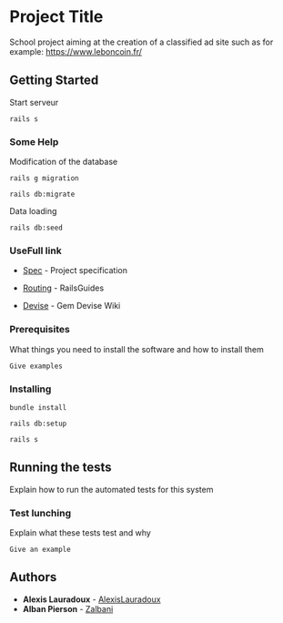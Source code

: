 # Project Title

School project aiming at the creation of a classified ad site such as for example: https://www.leboncoin.fr/

## Getting Started

Start serveur

```
rails s
```

### Some Help

Modification of the database

```
rails g migration 

rails db:migrate
```

Data loading
```
rails db:seed
```
### UseFull link

* [Spec](https://s3.eu-central-1.amazonaws.com/gbarillot-ynov-ruby/files/specs_listings.pdf) - Project specification

* [Routing](https://edgeguides.rubyonrails.org/routing.html) - RailsGuides
* [Devise](https://github.com/plataformatec/devise) - Gem Devise Wiki 

### Prerequisites

What things you need to install the software and how to install them

```
Give examples
```

### Installing


```
bundle install

rails db:setup

rails s
```

## Running the tests

Explain how to run the automated tests for this system

### Test lunching

Explain what these tests test and why

```
Give an example
```

## Authors

* **Alexis Lauradoux** - [AlexisLauradoux](https://github.com/AlexisLauradoux)
* **Alban Pierson** - [Zalbani](https://github.com/Zalbani)

